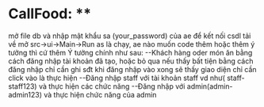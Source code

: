 
# CallFood: **
mở file db và nhập mật khẩu sa (your_password) của ae để kết nối csdl
tải về mở src->ui->Main->Run as là chạy, ae nào muốn code thêm hoặc thêm ý tưởng thì cứ thêm
Ý tưởng chính như sau:
--Khách hàng oder món ăn bằng cách đăng nhập tài khoản đã tạo, hoặc bỏ qua nếu thấy bất tiện bằng cách đăng nhập chỉ cần ghi sđt
  khi đăng nhập vào xong sẽ thấy giao diện chỉ cần click vào là thực hiện
--Đăng nhập staff với tài khoản staff vd như( staff-staff123) và thực hiện các chức năng
--Đăng nhập với admin(admin-admin123) và thực hiện chức năng của admin




